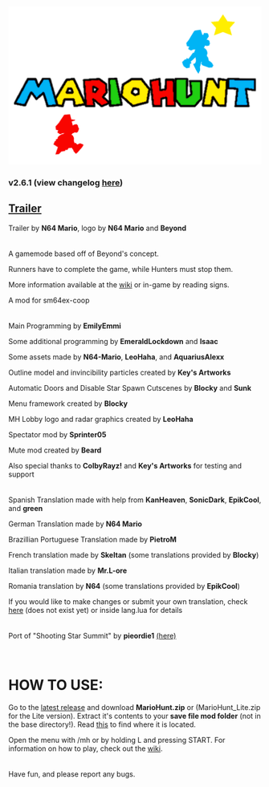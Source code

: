 <img src="img\logo.png" alt="MarioHunt" width="800"/>

### v2.6.1 (view changelog [here](changelog.md))

## [Trailer](https://www.youtube.com/watch?v=hyuXu4Bzugs&ab_channel=N64Mario)

Trailer by **N64 Mario**, logo by **N64 Mario** and **Beyond**
<br/>
<br/>
<br/>
A gamemode based off of Beyond's concept.

Runners have to complete the game, while Hunters must stop them.

More information available at the [wiki](../../wiki) or in-game by reading signs.

A mod for sm64ex-coop
<br/>
<br/>
<br/>
Main Programming by **EmilyEmmi**

Some additional programming by **EmeraldLockdown** and **Isaac**

Some assets made by **N64-Mario**, **LeoHaha**, and **AquariusAlexx**

Outline model and invincibility particles created by **Key's Artworks**

Automatic Doors and Disable Star Spawn Cutscenes by **Blocky** and **Sunk**

Menu framework created by **Blocky**

MH Lobby logo and radar graphics created by **LeoHaha**

Spectator mod by **Sprinter05**

Mute mod created by **Beard**

Also special thanks to **ColbyRayz!** and **Key's Artworks** for testing and support
<br/>
<br/>
<br/>
Spanish Translation made with help from **KanHeaven**, **SonicDark**, **EpikCool**, and **green**

German Translation made by **N64 Mario**

Brazillian Portuguese Translation made by **PietroM**

French translation made by **Skeltan** (some translations provided by **Blocky**)

Italian translation made by **Mr.L-ore**

Romania translation by **N64** (some translations provided by **EpikCool**)

If you would like to make changes or submit your own translation, check [here](wiki/lang.md) (does not exist yet) or inside lang.lua for details
<br/>
<br/>
<br/>
Port of "Shooting Star Summit" by **pieordie1** [(here)](https://www.smwcentral.net/?p=section&a=details&id=13275)
<br/>
<br/>
<br/>
# HOW TO USE:
Go to the [latest release](https://github.com/EmilyEmmi/MarioHunt/releases) and download **MarioHunt.zip** or (MarioHunt_Lite.zip for the Lite version). Extract it's contents to your **save file mod folder** (not in the base directory!). Read [this](https://github.com/djoslin0/sm64ex-coop/blob/coop/docs/lua/lua.md) to find where it is located.

Open the menu with /mh or by holding L and pressing START. For information on how to play, check out the [wiki](../../wiki).
<br/>
<br/>
<br/>
Have fun, and please report any bugs.

